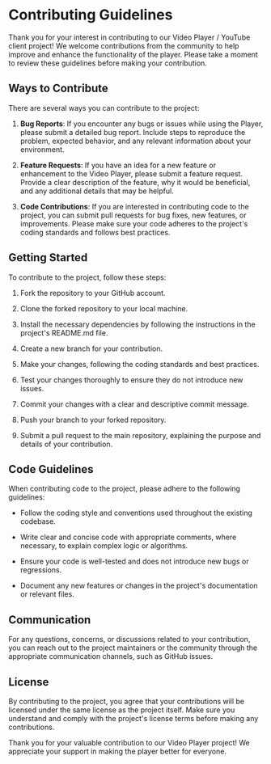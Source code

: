 # Contributing Guidelines

Thank you for your interest in contributing to our Video Player / YouTube client project! We welcome contributions from the community to help improve and enhance the functionality of the player. Please take a moment to review these guidelines before making your contribution.

## Ways to Contribute

There are several ways you can contribute to the project:

1. **Bug Reports**: If you encounter any bugs or issues while using the Player, please submit a detailed bug report. Include steps to reproduce the problem, expected behavior, and any relevant information about your environment.

2. **Feature Requests**: If you have an idea for a new feature or enhancement to the Video Player, please submit a feature request. Provide a clear description of the feature, why it would be beneficial, and any additional details that may be helpful.

3. **Code Contributions**: If you are interested in contributing code to the project, you can submit pull requests for bug fixes, new features, or improvements. Please make sure your code adheres to the project's coding standards and follows best practices.

## Getting Started

To contribute to the project, follow these steps:

1. Fork the repository to your GitHub account.

2. Clone the forked repository to your local machine.

3. Install the necessary dependencies by following the instructions in the project's README.md file.

4. Create a new branch for your contribution.

5. Make your changes, following the coding standards and best practices.

6. Test your changes thoroughly to ensure they do not introduce new issues.

7. Commit your changes with a clear and descriptive commit message.

8. Push your branch to your forked repository.

9. Submit a pull request to the main repository, explaining the purpose and details of your contribution.

## Code Guidelines

When contributing code to the project, please adhere to the following guidelines:

- Follow the coding style and conventions used throughout the existing codebase.

- Write clear and concise code with appropriate comments, where necessary, to explain complex logic or algorithms.

- Ensure your code is well-tested and does not introduce new bugs or regressions.

- Document any new features or changes in the project's documentation or relevant files.

## Communication

For any questions, concerns, or discussions related to your contribution, you can reach out to the project maintainers or the community through the appropriate communication channels, such as GitHub issues.

## License

By contributing to the project, you agree that your contributions will be licensed under the same license as the project itself. Make sure you understand and comply with the project's license terms before making any contributions.

Thank you for your valuable contribution to our Video Player project! We appreciate your support in making the player better for everyone.
